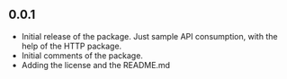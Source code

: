 ## 0.0.1

*  Initial release of the package. Just sample API consumption, with the help of the HTTP package.
* Initial comments of the package.
* Adding the license and the README.md


